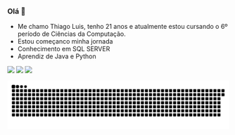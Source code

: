 ### Olá 👋

- Me chamo Thiago Luis, tenho 21 anos e atualmente estou cursando o 6º período de Ciências da Computação. 
- Estou começanco minha jornada
- Conhecimento em SQL SERVER
- Aprendiz de Java e Python

<div> 
  <a href="https://instagram.com/Thiago.las" target="_blank"><img src="https://img.shields.io/badge/-Instagram-%23E4405F?style=for-the-badge&logo=instagram&logoColor=white" target="_blank"></a>
  <a href = "mailto:thiago.luis4656@gmail.com"><img src="https://img.shields.io/badge/-Gmail-%23333?style=for-the-badge&logo=gmail&logoColor=white" target="_blank"></a>
  <a href="https://www.linkedin.com/in/thiago-luis-3667a7217/" target="_blank"><img src="https://img.shields.io/badge/-LinkedIn-%230077B5?style=for-the-badge&logo=linkedin&logoColor=white" target="_blank"></a> 
 

  ![Snake animation](https://github.com/ThiagoLuiis/ThiagoLuiis/blob/output/github-contribution-grid-snake.svg)
  
</div>
